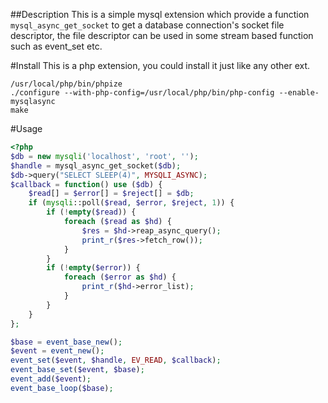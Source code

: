 ##Description
This is a simple mysql extension which provide a function `mysql_async_get_socket` to get a database connection's socket file descriptor, the file descriptor can be used in some stream based function such as event_set etc.

#Install
This is a php extension, you could install it just like any other ext.
```
/usr/local/php/bin/phpize
./configure --with-php-config=/usr/local/php/bin/php-config --enable-mysqlasync
make
```

#Usage
```php
<?php
$db = new mysqli('localhost', 'root', '');
$handle = mysql_async_get_socket($db);
$db->query("SELECT SLEEP(4)", MYSQLI_ASYNC);
$callback = function() use ($db) {
    $read[] = $error[] = $reject[] = $db;
    if (mysqli::poll($read, $error, $reject, 1)) {
        if (!empty($read)) {
            foreach ($read as $hd) {
                $res = $hd->reap_async_query();
                print_r($res->fetch_row());
            }
        }
        if (!empty($error)) {
            foreach ($error as $hd) {
                print_r($hd->error_list);
            }
        }
    }
};

$base = event_base_new();
$event = event_new();
event_set($event, $handle, EV_READ, $callback);
event_base_set($event, $base);
event_add($event);
event_base_loop($base);
```
